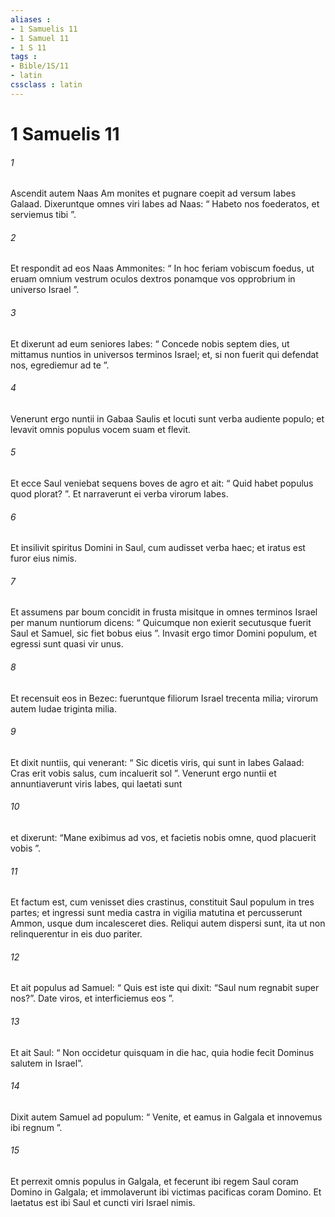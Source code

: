 ```yaml
---
aliases : 
- 1 Samuelis 11
- 1 Samuel 11
- 1 S 11
tags : 
- Bible/1S/11
- latin
cssclass : latin
---
```


# 1 Samuelis 11

###### 1
Ascendit autem Naas Am monites et pugnare coepit ad versum Iabes Galaad. Dixeruntque omnes viri Iabes ad Naas: “ Habeto nos foederatos, et serviemus tibi ”. 
###### 2
Et respondit ad eos Naas Ammonites: “ In hoc feriam vobiscum foedus, ut eruam omnium vestrum oculos dextros ponamque vos opprobrium in universo Israel ”. 
###### 3
Et dixerunt ad eum seniores Iabes: “ Concede nobis septem dies, ut mittamus nuntios in universos terminos Israel; et, si non fuerit qui defendat nos, egrediemur ad te ”. 
###### 4
Venerunt ergo nuntii in Gabaa Saulis et locuti sunt verba audiente populo; et levavit omnis populus vocem suam et flevit.
###### 5
Et ecce Saul veniebat sequens boves de agro et ait: “ Quid habet populus quod plorat? ”. Et narraverunt ei verba virorum Iabes. 
###### 6
Et insilivit spiritus Domini in Saul, cum audisset verba haec; et iratus est furor eius nimis. 
###### 7
Et assumens par boum concidit in frusta misitque in omnes terminos Israel per manum nuntiorum dicens: “ Quicumque non exierit secutusque fuerit Saul et Samuel, sic fiet bobus eius ”. Invasit ergo timor Domini populum, et egressi sunt quasi vir unus. 
###### 8
Et recensuit eos in Bezec: fueruntque filiorum Israel trecenta milia; virorum autem Iudae triginta milia. 
###### 9
Et dixit nuntiis, qui venerant: “ Sic dicetis viris, qui sunt in Iabes Galaad: Cras erit vobis salus, cum incaluerit sol ”. Venerunt ergo nuntii et annuntiaverunt viris Iabes, qui laetati sunt 
###### 10
et dixerunt: “Mane exibimus ad vos, et facietis nobis omne, quod placuerit vobis ”.
###### 11
Et factum est, cum venisset dies crastinus, constituit Saul populum in tres partes; et ingressi sunt media castra in vigilia matutina et percusserunt Ammon, usque dum incalesceret dies. Reliqui autem dispersi sunt, ita ut non relinquerentur in eis duo pariter.
###### 12
Et ait populus ad Samuel: “ Quis est iste qui dixit: “Saul num regnabit super nos?”. Date viros, et interficiemus eos ”. 
###### 13
Et ait Saul: “ Non occidetur quisquam in die hac, quia hodie fecit Dominus salutem in Israel”. 
###### 14
Dixit autem Samuel ad populum: “ Venite, et eamus in Galgala et innovemus ibi regnum ”.
###### 15
Et perrexit omnis populus in Galgala, et fecerunt ibi regem Saul coram Domino in Galgala; et immolaverunt ibi victimas pacificas coram Domino. Et laetatus est ibi Saul et cuncti viri Israel nimis.
